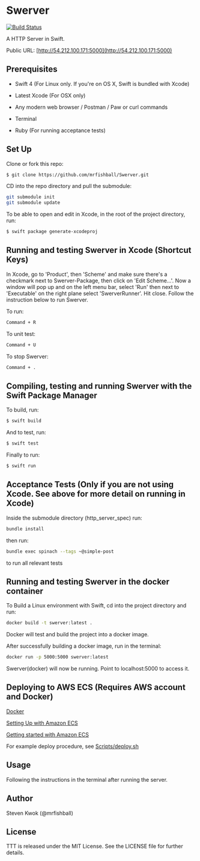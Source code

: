 # Swerver

[![Build Status](https://travis-ci.com/mrfishball/Swerver.svg?branch=master)](https://travis-ci.com/mrfishball/Swerver)

A HTTP Server in Swift.

Public URL: [http://54.212.100.171:5000](http://54.212.100.171:5000)

## Prerequisites

- Swift 4 (For Linux only. If you're on OS X, Swift is bundled with Xcode)

- Latest Xcode (For OSX only)

- Any modern web browser / Postman / Paw or curl commands

- Terminal

- Ruby (For running acceptance tests)

## Set Up

Clone or fork this repo:

```sh
$ git clone https://github.com/mrfishball/Swerver.git
```

CD into the repo directory and pull the submodule:

```sh
git submodule init
git submodule update
```
To be able to open and edit in Xcode, in the root of the project directory, run:

```sh
$ swift package generate-xcodeproj
```

## Running and testing Swerver in Xcode (Shortcut Keys)

In Xcode, go to 'Product', then 'Scheme' and make sure there's a checkmark next to Swerver-Package, then click on 'Edit Scheme...'.
Now a window will pop up and on the left menu bar, select 'Run' then next to 'Executable' on the right plane select 'SwerverRunner'.
Hit close. Follow the instruction below to run Swerver.

To run:

```sh
Command + R
```


To unit test:

```sh
Command + U
```

To stop Swerver:

```sh
Command + .
```

## Compiling, testing and running Swerver with the Swift Package Manager


To build, run:

```sh
$ swift build
```

And to test, run:

```sh
$ swift test
```

Finally to run:

```sh
$ swift run
```

## Acceptance Tests (Only if you are not using Xcode. See above for more detail on running in Xcode)

Inside the submodule directory (http_server_spec) run:

```sh
bundle install
```

then run:

```sh
bundle exec spinach --tags ~@simple-post
```

to run all relevant tests

## Running and testing Swerver in the docker container

To Build a Linux environment with Swift, cd into the project directory and run:

```sh
docker build -t swerver:latest .
```

Docker will test and build the project into a docker image.

After successfully building a docker image, run in the terminal:

```sh
docker run -p 5000:5000 swerver:latest
```

Swerver(docker) will now be running. Point to localhost:5000 to access it.

## Deploying to AWS ECS (Requires AWS account and Docker)

[Docker](https://www.docker.com)

[Setting Up with Amazon ECS](https://docs.aws.amazon.com/AmazonECS/latest/developerguide/get-set-up-for-amazon-ecs.html)

[Getting started with Amazon ECS](https://docs.aws.amazon.com/AmazonECS/latest/developerguide/ECS_GetStarted_EC2.html)

For example deploy procedure, see [Scripts/deploy.sh](https://github.com/mrfishball/Swerver/blob/master/Scripts/deploy.sh) 

## Usage

Following the instructions in the terminal after running the server.

## Author

Steven Kwok (@mrfishball)

## License

TTT is released under the MIT License. See the LICENSE file for further
details.
